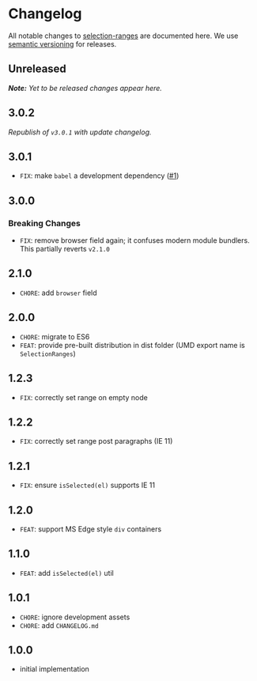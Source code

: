 # Changelog

All notable changes to [selection-ranges](https://github.com/nikku/selection-ranges) are documented here. We use [semantic versioning](http://semver.org/) for releases.

## Unreleased

___Note:__ Yet to be released changes appear here._

## 3.0.2

_Republish of `v3.0.1` with update changelog._

## 3.0.1

* `FIX`: make `babel` a development dependency ([#1](https://github.com/nikku/selection-ranges/issues/1))

## 3.0.0

### Breaking Changes

* `FIX`: remove browser field again; it confuses modern module bundlers. This partially reverts `v2.1.0`

## 2.1.0

* `CHORE`: add `browser` field

## 2.0.0

* `CHORE`: migrate to ES6
* `FEAT`: provide pre-built distribution in dist folder (UMD export name is `SelectionRanges`)

## 1.2.3

* `FIX`: correctly set range on empty node

## 1.2.2

* `FIX`: correctly set range post paragraphs (IE 11)

## 1.2.1

* `FIX`: ensure `isSelected(el)` supports IE 11

## 1.2.0

* `FEAT`: support MS Edge style `div` containers

## 1.1.0

* `FEAT`: add `isSelected(el)` util

## 1.0.1

* `CHORE`: ignore development assets
* `CHORE`: add `CHANGELOG.md`

## 1.0.0

* initial implementation